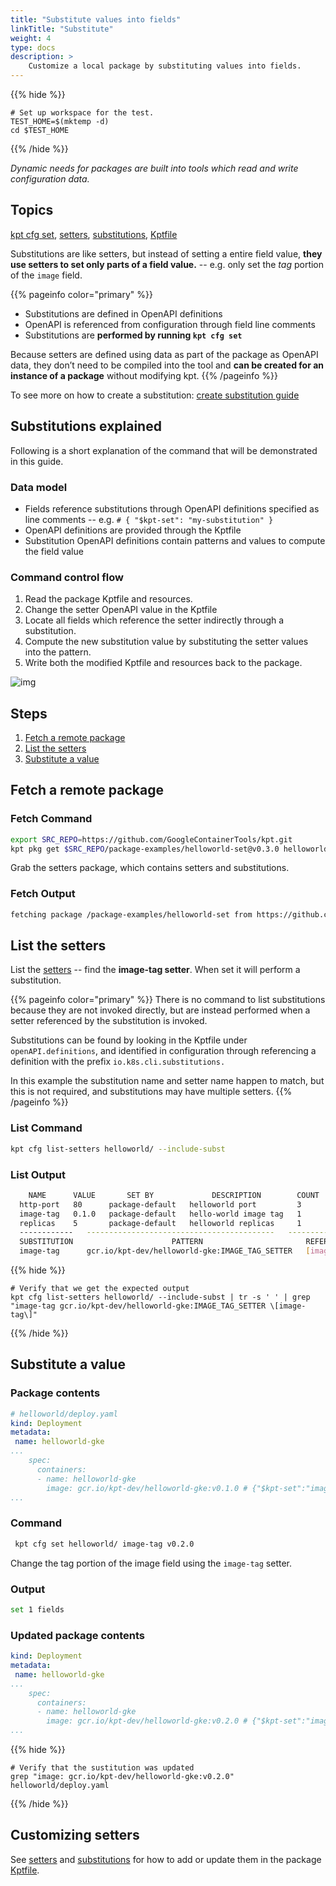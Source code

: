 ```yaml
---
title: "Substitute values into fields"
linkTitle: "Substitute"
weight: 4
type: docs
description: >
    Customize a local package by substituting values into fields.
---
```


{{% hide %}}

<!-- @makeWorkplace @verifyGuides-->
```
# Set up workspace for the test.
TEST_HOME=$(mktemp -d)
cd $TEST_HOME
```

{{% /hide %}}

*Dynamic needs for packages are built into tools which read and write
configuration data.*

## Topics

[kpt cfg set], [setters], [substitutions], [Kptfile]

Substitutions are like setters, but instead of setting a entire field
value, **they use setters to set only parts of a field value.** -- e.g.
only set the *tag* portion of the `image` field.

{{% pageinfo color="primary" %}}

- Substitutions are defined in OpenAPI definitions
- OpenAPI is referenced from configuration through field line comments
- Substitutions are **performed by running `kpt cfg set`**

Because setters are defined using data as part of the package as OpenAPI data,
they don’t need to be compiled into the tool and **can be created
for an instance of a package** without modifying kpt.
{{% /pageinfo %}}

To see more on how to create a substitution: [create substitution guide]

## Substitutions explained

Following is a short explanation of the command that will be demonstrated
in this guide.

### Data model

- Fields reference substitutions through OpenAPI definitions specified as
  line comments -- e.g. `# { "$kpt-set": "my-substitution" }`
- OpenAPI definitions are provided through the Kptfile
- Substitution OpenAPI definitions contain patterns and values to compute
  the field value

### Command control flow

1. Read the package Kptfile and resources.
2. Change the setter OpenAPI value in the Kptfile
3. Locate all fields which reference the setter indirectly through a
   substitution.
4. Compute the new substitution value by substituting the setter values into
   the pattern.
5. Write both the modified Kptfile and resources back to the package.

![img](/../../../static/images/substitute-command.svg)

## Steps

1. [Fetch a remote package](#fetch-a-remote-package)
2. [List the setters](#list-the-setters)
3. [Substitute a value](#substitute-a-value)

## Fetch a remote package

### Fetch Command

<!-- @fetchPackage @verifyGuides-->
```sh
export SRC_REPO=https://github.com/GoogleContainerTools/kpt.git
kpt pkg get $SRC_REPO/package-examples/helloworld-set@v0.3.0 helloworld
```

Grab the setters package, which contains setters and substitutions.

### Fetch Output

```sh
fetching package /package-examples/helloworld-set from https://github.com/GoogleContainerTools/kpt to helloworld
```

## List the setters

List the [setters] -- find the **image-tag setter**.  When set it will perform
a substitution.

{{% pageinfo color="primary" %}}
There is no command to list substitutions because they are not invoked directly,
but are instead performed when a setter referenced by the substitution is
invoked.

Substitutions can be found by looking in the Kptfile under
`openAPI.definitions`, and identified in configuration through referencing
a definition with the prefix `io.k8s.cli.substitutions.`

In this example the substitution name and setter name happen to match, but this
is not required, and substitutions may have multiple setters.
{{% /pageinfo %}}

### List Command

```sh
kpt cfg list-setters helloworld/ --include-subst
```

### List Output

```sh
    NAME      VALUE       SET BY             DESCRIPTION        COUNT
  http-port   80      package-default   helloworld port         3
  image-tag   0.1.0   package-default   hello-world image tag   1
  replicas    5       package-default   helloworld replicas     1
  ------------   ------------------------------------------   ----------
  SUBSTITUTION                      PATTERN                       REFERENCES
  image-tag      gcr.io/kpt-dev/helloworld-gke:IMAGE_TAG_SETTER   [image-tag]
```

{{% hide %}}

<!-- @verifyListSubst @verifyGuides-->
```
# Verify that we get the expected output
kpt cfg list-setters helloworld/ --include-subst | tr -s ' ' | grep "image-tag gcr.io/kpt-dev/helloworld-gke:IMAGE_TAG_SETTER \[image-tag\]"
```

{{% /hide %}}

## Substitute a value

### Package contents

```yaml
# helloworld/deploy.yaml
kind: Deployment
metadata:
 name: helloworld-gke
...
    spec:
      containers:
      - name: helloworld-gke
        image: gcr.io/kpt-dev/helloworld-gke:v0.1.0 # {"$kpt-set":"image-tag"}
...
```

### Command

<!-- @setImageTag @verifyGuides-->
```sh
 kpt cfg set helloworld/ image-tag v0.2.0
```

Change the tag portion of the image field using the `image-tag` setter.

### Output

```sh
set 1 fields
```

### Updated package contents

```yaml
kind: Deployment
metadata:
 name: helloworld-gke
...
    spec:
      containers:
      - name: helloworld-gke
        image: gcr.io/kpt-dev/helloworld-gke:v0.2.0 # {"$kpt-set":"image-tag"}
...
```

{{% hide %}}

<!-- @verifySubst @verifyGuides-->
```
# Verify that the sustitution was updated
grep "image: gcr.io/kpt-dev/helloworld-gke:v0.2.0" helloworld/deploy.yaml
```

{{% /hide %}}

## Customizing setters

See [setters] and [substitutions] for how to add or update them in the
package [Kptfile].

[Kptfile]: ../../../api-reference/kptfile/
[kpt cfg set]: ../../../reference/cfg/set/
[setters]: ../../../reference/cfg/create-setter/
[substitutions]: ../../../reference/cfg/create-subst/
[create substitution guide]: /guides/producer/substitutions/
